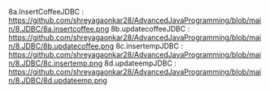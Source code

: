 8a.InsertCoffeeJDBC : https://github.com/shreyagaonkar28/AdvancedJavaProgramming/blob/main/8.JDBC/8a.insertcoffee.png
8b.updatecoffeeJDBC : https://github.com/shreyagaonkar28/AdvancedJavaProgramming/blob/main/8.JDBC/8b.updatecoffee.png
8c.insertempJDBC : https://github.com/shreyagaonkar28/AdvancedJavaProgramming/blob/main/8.JDBC/8c.insertemp.png
8d.updateempJDBC : https://github.com/shreyagaonkar28/AdvancedJavaProgramming/blob/main/8.JDBC/8d.updateemp.png
